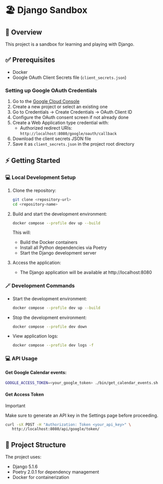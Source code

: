 # :beach_umbrella: Django Sandbox

## :dart: Overview

This project is a sandbox for learning and playing with Django.

## :white_check_mark: Prerequisites

- Docker
- Google OAuth Client Secrets file (`client_secrets.json`)

### Setting up Google OAuth Credentials

1. Go to the [Google Cloud Console](https://console.cloud.google.com/)
1. Create a new project or select an existing one
1. Go to Credentials &rarr; Create Credentials &rarr; OAuth Client ID
1. Configure the OAuth consent screen if not already done
1. Create a Web Application type credential with:
   - Authorized redirect URIs: `http://localhost:8080/google/oauth/callback`
1. Download the client secrets JSON file
1. Save it as `client_secrets.json` in the project root directory

## :zap: Getting Started

### :computer: Local Development Setup

1. Clone the repository:

   ```bash
   git clone <repository-url>
   cd <repository-name>
   ```

2. Build and start the development environment:

   ```bash
   docker compose --profile dev up --build
   ```

   This will:
   - Build the Docker containers
   - Install all Python dependencies via Poetry
   - Start the Django development server

3. Access the application:

   - The Django application will be available at http://localhost:8080

### :magic_wand: Development Commands

- Start the development environment:

  ```bash
  docker compose --profile dev up --build
  ```

- Stop the development environment:

  ```bash
  docker compose --profile dev down
  ```

- View application logs:

  ```bash
  docker compose --profile dev logs -f
  ```

### :computer: API Usage

#### Get Google Calendar events:

  ```bash
  GOOGLE_ACCESS_TOKEN=<your_google_token> ./bin/get_calendar_events.sh
  ```

#### Get Access Token

> [!IMPORTANT]
> Make sure to generate an API key in the Settings page before proceeding.

```bash
curl -sX POST -H "Authorization: Token <your_api_key>" \
   http://localhost:8080/api/google/token/
```

## :dna: Project Structure

The project uses:

- Django 5.1.6
- Poetry 2.0.1 for dependency management
- Docker for containerization
